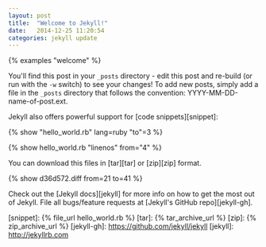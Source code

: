 ```yaml
---
layout: post
title:  "Welcome to Jekyll!"
date:   2014-12-25 11:20:54
categories: jekyll update
---
```


{% examples "welcome" %}

You'll find this post in your `_posts` directory - edit this post and re-build
(or run with the `-w` switch) to see your changes!  To add new posts, simply add
a file in the `_posts` directory that follows the convention:
YYYY-MM-DD-name-of-post.ext.

Jekyll also offers powerful support for [code snippets][snippet]:

{% show "hello_world.rb" lang=ruby "to"=3 %}

{% show hello_world.rb "linenos" from="4" %}

You can download this files in [tar][tar] or [zip][zip] format.

{% show d36d572.diff from=21 to=41 %}

Check out the [Jekyll docs][jekyll] for more info on how to get the most out of
Jekyll. File all bugs/feature requests at [Jekyll's GitHub repo][jekyll-gh].

[snippet]:   {% file_url hello_world.rb %}
[tar]:       {% tar_archive_url %}
[zip]:       {% zip_archive_url %}
[jekyll-gh]: https://github.com/jekyll/jekyll
[jekyll]:    http://jekyllrb.com
